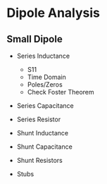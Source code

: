 
# Dipole Analysis

## Small Dipole
- Series Inductance
    - S11
    - Time Domain
    - Poles/Zeros
    - Check Foster Theorem

- Series Capacitance
- Series Resistor
- Shunt Inductance
- Shunt Capacitance
- Shunt Resistors
- Stubs
